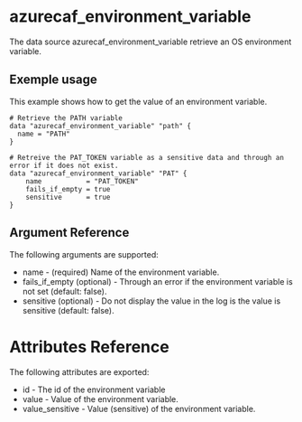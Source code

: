 # azurecaf_environment_variable

The data source azurecaf_environment_variable retrieve an OS environment variable.

## Exemple usage
This example shows how to get the value of an environment variable.

```hcl
# Retrieve the PATH variable
data "azurecaf_environment_variable" "path" {
  name = "PATH"
}

# Retreive the PAT_TOKEN variable as a sensitive data and through an error if it does not exist.
data "azurecaf_environment_variable" "PAT" {
    name           = "PAT_TOKEN"
    fails_if_empty = true
    sensitive      = true
}
```

## Argument Reference

The following arguments are supported:

* name - (required) Name of the environment variable.
* fails_if_empty (optional) - Through an error if the environment variable is not set (default: false).
* sensitive (optional) - Do not display the value in the log is the value is sensitive (default: false).

# Attributes Reference
The following attributes are exported:

* id - The id of the environment variable
* value - Value of the environment variable.
* value_sensitive - Value (sensitive) of the environment variable.

